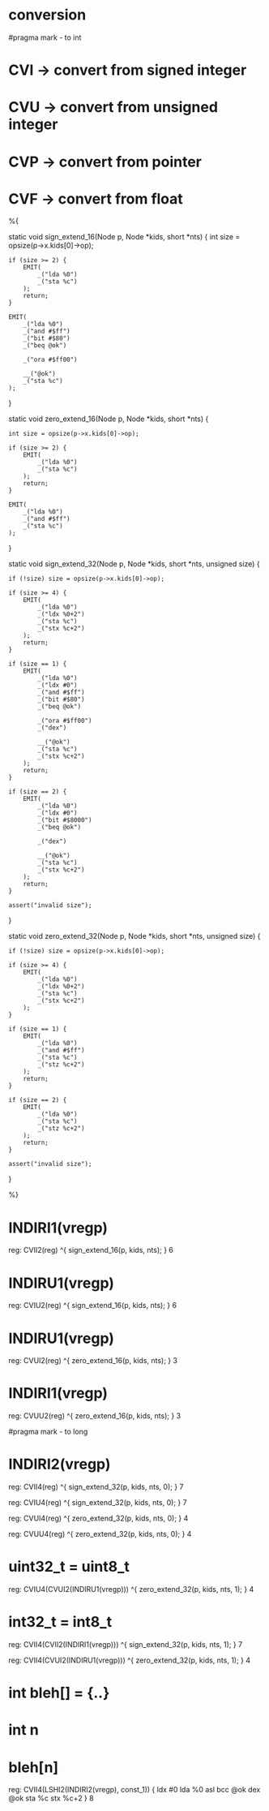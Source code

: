 # conversion
#pragma mark - to int

# CVI -> convert from signed integer
# CVU -> convert from unsigned integer
# CVP -> convert from pointer
# CVF -> convert from float


%{

static void sign_extend_16(Node p, Node *kids, short *nts) {
	int size = opsize(p->x.kids[0]->op);

	if (size >= 2) {
		EMIT(
			_("lda %0")
			_("sta %c")
		);
		return;
	}

	EMIT(
		_("lda %0")
		_("and #$ff")
		_("bit #$80")
		_("beq @ok")

		_("ora #$ff00")

		__("@ok")
		_("sta %c")
	);

}

static void zero_extend_16(Node p, Node *kids, short *nts) {

	int size = opsize(p->x.kids[0]->op);

	if (size >= 2) {
		EMIT(
			_("lda %0")
			_("sta %c")
		);
		return;
	}

	EMIT(
		_("lda %0")
		_("and #$ff")
		_("sta %c")
	);

}


static void sign_extend_32(Node p, Node *kids, short *nts, unsigned size) {

	if (!size) size = opsize(p->x.kids[0]->op);
	
	if (size >= 4) {
		EMIT(
			_("lda %0")
			_("ldx %0+2")
			_("sta %c")
			_("stx %c+2")
		);
		return;	
	}

	if (size == 1) {
		EMIT(
			_("lda %0")
			_("ldx #0")
			_("and #$ff")
			_("bit #$80")
			_("beq @ok")

			_("ora #$ff00")
			_("dex")

			__("@ok")
			_("sta %c")
			_("stx %c+2")
		);
		return;
	}

	if (size == 2) {
		EMIT(
			_("lda %0")
			_("ldx #0")
			_("bit #$8000")
			_("beq @ok")

			_("dex")

			__("@ok")
			_("sta %c")
			_("stx %c+2")
		);
		return;
	}

	assert("invalid size");

}

static void zero_extend_32(Node p, Node *kids, short *nts, unsigned size) {

	if (!size) size = opsize(p->x.kids[0]->op);
	
	if (size >= 4) {
		EMIT(
			_("lda %0")
			_("ldx %0+2")
			_("sta %c")
			_("stx %c+2")
		);
	}

	if (size == 1) {
		EMIT(
			_("lda %0")
			_("and #$ff")
			_("sta %c")
			_("stz %c+2")
		);
		return;
	}

	if (size == 2) {
		EMIT(
			_("lda %0")
			_("sta %c")
			_("stz %c+2")
		);
		return;
	}

	assert("invalid size");
}

%}

# INDIRI1(vregp)
reg: CVII2(reg) ^{
	sign_extend_16(p, kids, nts);
} 6

# INDIRU1(vregp)
reg: CVIU2(reg) ^{
	sign_extend_16(p, kids, nts);
} 6

# INDIRU1(vregp)
reg: CVUI2(reg) ^{
	zero_extend_16(p, kids, nts);
} 3

# INDIRI1(vregp)
reg: CVUU2(reg) ^{
	zero_extend_16(p, kids, nts);
} 3

#pragma mark - to long

# INDIRI2(vregp)
reg: CVII4(reg) ^{
	sign_extend_32(p, kids, nts, 0);
} 7

reg: CVIU4(reg) ^{
	sign_extend_32(p, kids, nts, 0);
} 7

reg: CVUI4(reg) ^{
	zero_extend_32(p, kids, nts, 0);
} 4

reg: CVUU4(reg) ^{
	zero_extend_32(p, kids, nts, 0);
} 4



# uint32_t = uint8_t
reg: CVIU4(CVUI2(INDIRU1(vregp))) ^{
	zero_extend_32(p, kids, nts, 1);
} 4

# int32_t = int8_t
reg: CVII4(CVII2(INDIRI1(vregp))) ^{
	sign_extend_32(p, kids, nts, 1);
} 7


reg: CVII4(CVUI2(INDIRU1(vregp))) ^{
	zero_extend_32(p, kids, nts, 1);
} 4


#
# int bleh[] = {..}
# int n
# bleh[n]
reg: CVII4(LSHI2(INDIRI2(vregp), const_1)) {
        ldx #0
        lda %0
        asl 
        bcc @ok
        dex
@ok
        sta %c
        stx %c+2
} 8



